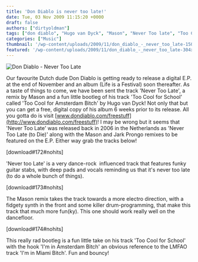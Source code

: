 ```yaml
---
title: 'Don Diablo is never too late!'
date: Tue, 03 Nov 2009 11:15:20 +0000
draft: false
authors: ["dirtyoldman"]
tags: ["don diablo", "Hugo van Dyck", "Mason", "Never Too late", "Too Cool for Amsterdam"]
categories: ["Music"]
thumbnail: '/wp-content/uploads/2009/11/don_diablo_-_never_too_late-150x150.jpg'
featured: '/wp-content/uploads/2009/11/don_diablo_-_never_too_late-304x190.jpg'
---
```


![Don Diablo - Never Too Late](/wp-content/uploads/2009/11/don_diablo_-_never_too_late.jpg "Don Diablo - Never Too Late")

Our favourite Dutch dude Don Diablo is getting ready to release a digital E.P. at the end of November and an album (Life is a Festival) soon thereafter. As a taste of things to come, we have been sent the track 'Never Too Late', a remix by Mason and a fun little bootleg of his track 'Too Cool for School' called 'Too Cool for Amsterdam Bitch' by Hugo van Dyck! Not only that but you can get a free, digital copy of his album 6 weeks prior to its release. All you gotta do is visit [www.dondiablo.com/freestuff](http://www.dondiablo.com/freestuff)! I may be wrong but it seems that 'Never Too Late' was released back in 2006 in the Netherlands as 'Never Too Late (to Die)' along with the Mason and Jark Prongo remixes to be featured on the E.P. Either way grab the tracks below!

\[download#172#nohits\]

'Never too Late' is a very dance-rock  influenced track that features funky guitar stabs, with deep pads and vocals reminding us that it's never too late (to do a whole bunch of things).

\[download#173#nohits\]

The Mason remix takes the track towards a more electro direction, with a fidgety synth in the front and some killer drum-programming, that make this track that much more fun(ky). This one should work really well on the dancefloor.

\[download#174#nohits\]

This really rad bootleg is a fun little take on his track 'Too Cool for School' with the hook 'I'm in Amsterdam Bitch' an obvious reference to the LMFAO track 'I'm in Miami Bitch'. Fun and bouncy!


